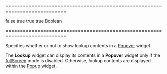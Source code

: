 <!--**
/*-------------------------------------------
    Auto-generated file. Do not modify.
-------------------------------------------

**-->
===========================================================================
<!--default-->false<!--/default-->
<!--custom_default_for_android_below_version_4-->true<!--/custom_default_for_android_below_version_4-->
<!--custom_default_for_desktop-->true<!--/custom_default_for_desktop-->
<!--custom_default_for_ios-->true<!--/custom_default_for_ios-->
<!--type-->Boolean<!--/type-->
===========================================================================

<!--shortDescription-->
Specifies whether or not to show lookup contents in a [Popover](/Documentation/ApiReference/UI_Widgets/dxPopover/) widget.
<!--/shortDescription-->

<!--fullDescription-->
The **Lookup** widget can display its contents in a **Popover** widget only if the [fullScreen](/Documentation/ApiReference/UI_Widgets/dxLookup/Configuration/#fullScreen) mode is disabled. Otherwise, lookup contents are displayed within the [Popup](/Documentation/ApiReference/UI_Widgets/dxPopup/) widget.


<!--/fullDescription-->
